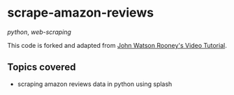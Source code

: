 # scrape-amazon-reviews
*python*, *web-scraping*

This code is forked and adapted from [John Watson Rooney's Video Tutorial](https://www.youtube.com/watch?v=DIT8rwyPEns&t=78s&ab_channel=JohnWatsonRooneyJohnWatsonRooney).

## Topics covered
* scraping amazon reviews data in python using splash
